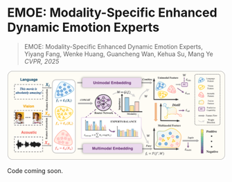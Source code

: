 # EMOE: Modality-Specific Enhanced Dynamic Emotion Experts
> EMOE: Modality-Specific Enhanced Dynamic Emotion Experts,            
> Yiyang Fang, Wenke Huang, Guancheng Wan, Kehua Su, Mang Ye
> *CVPR, 2025*

<div align="center">
<img alt="method" src="image/EMOE.png">
</div>

Code coming soon.
